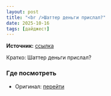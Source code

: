 ```yaml
---
layout: post
title: "<br />Шаттер деньги прислал?"
date: 2025-10-16
tags: [дайджест]
---
```


**Источник:** [ссылка](https://t.me/StockSubmitter/154363)

Кратко: Шаттер деньги прислал?

### Где посмотреть
- Оригинал: [перейти]({link})
